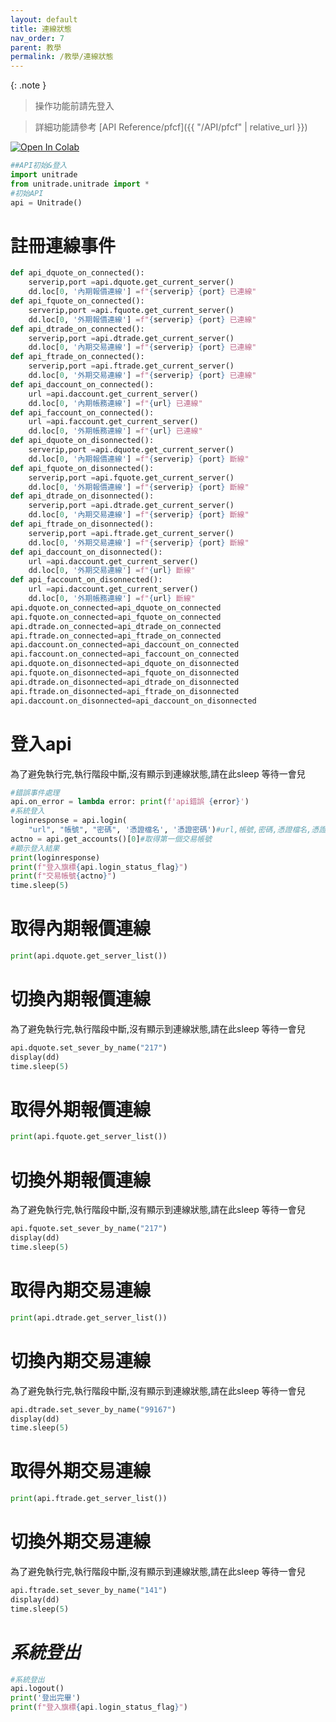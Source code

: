 ```yaml
---
layout: default
title: 連線狀態
nav_order: 7
parent: 教學
permalink: /教學/連線狀態
--- 
```

{: .note }
> 操作功能前請先登入

> 詳細功能請參考 [API Reference/pfcf]({{ "/API/pfcf" | relative_url }})

[![Open In Colab](https://colab.research.google.com/assets/colab-badge.svg)](
https://colab.research.google.com/github/PFCEC/unitrade/blob/main/%E6%95%99%E5%AD%B8/sample/%E9%80%A3%E7%B7%9A%E7%8B%80%E6%85%8B%E7%AF%84%E4%BE%8B.ipynb)

```python
##API初始&登入
import unitrade
from unitrade.unitrade import *
#初始API
api = Unitrade()
```

<div class="markdown-google-sans">

# <strong>註冊連線事件</strong>
</div>


```python
def api_dquote_on_connected():
    serverip,port =api.dquote.get_current_server()
    dd.loc[0, '內期報價連線'] =f"{serverip} {port} 已連線"
def api_fquote_on_connected():
    serverip,port =api.fquote.get_current_server()
    dd.loc[0, '外期報價連線'] =f"{serverip} {port} 已連線"
def api_dtrade_on_connected():
    serverip,port =api.dtrade.get_current_server()
    dd.loc[0, '內期交易連線'] =f"{serverip} {port} 已連線"
def api_ftrade_on_connected():
    serverip,port =api.ftrade.get_current_server()
    dd.loc[0, '外期交易連線'] =f"{serverip} {port} 已連線"
def api_daccount_on_connected():
    url =api.daccount.get_current_server()
    dd.loc[0, '內期帳務連線'] =f"{url} 已連線"
def api_faccount_on_connected():
    url =api.faccount.get_current_server()
    dd.loc[0, '外期帳務連線'] =f"{url} 已連線"
def api_dquote_on_disonnected():
    serverip,port =api.dquote.get_current_server()
    dd.loc[0, '內期報價連線'] =f"{serverip} {port} 斷線"
def api_fquote_on_disonnected():
    serverip,port =api.fquote.get_current_server()
    dd.loc[0, '外期報價連線'] =f"{serverip} {port} 斷線"
def api_dtrade_on_disonnected():
    serverip,port =api.dtrade.get_current_server()
    dd.loc[0, '內期交易連線'] =f"{serverip} {port} 斷線"
def api_ftrade_on_disonnected():
    serverip,port =api.ftrade.get_current_server()
    dd.loc[0, '外期交易連線'] =f"{serverip} {port} 斷線"
def api_daccount_on_disonnected():
    url =api.daccount.get_current_server()
    dd.loc[0, '外期交易連線'] =f"{url} 斷線"
def api_faccount_on_disonnected():
    url =api.daccount.get_current_server()
    dd.loc[0, '外期帳務連線'] =f"{url} 斷線"
api.dquote.on_connected=api_dquote_on_connected
api.fquote.on_connected=api_fquote_on_connected
api.dtrade.on_connected=api_dtrade_on_connected
api.ftrade.on_connected=api_ftrade_on_connected
api.daccount.on_connected=api_daccount_on_connected
api.faccount.on_connected=api_faccount_on_connected
api.dquote.on_disonnected=api_dquote_on_disonnected
api.fquote.on_disonnected=api_fquote_on_disonnected
api.dtrade.on_disonnected=api_dtrade_on_disonnected
api.ftrade.on_disonnected=api_ftrade_on_disonnected
api.daccount.on_disonnected=api_daccount_on_disonnected
```

<div class="markdown-google-sans">

# <strong>登入api</strong>
</div>
為了避免執行完,執行階段中斷,沒有顯示到連線狀態,請在此sleep 等待一會兒


```python
#錯誤事件處理
api.on_error = lambda error: print(f'api錯誤 {error}')
#系統登入
loginresponse = api.login(
    "url", "帳號", "密碼", '憑證檔名', '憑證密碼')#url,帳號,密碼,憑證檔名,憑證密碼
actno = api.get_accounts()[0]#取得第一個交易帳號
#顯示登入結果
print(loginresponse)
print(f"登入旗標{api.login_status_flag}")
print(f"交易帳號{actno}")
time.sleep(5)
```

<div class="markdown-google-sans">

# <strong>取得內期報價連線</strong>
</div>


```python
print(api.dquote.get_server_list())
```

<div class="markdown-google-sans">

# <strong>切換內期報價連線</strong>
</div>
為了避免執行完,執行階段中斷,沒有顯示到連線狀態,請在此sleep 等待一會兒


```python
api.dquote.set_sever_by_name("217")
display(dd)
time.sleep(5)
```

<div class="markdown-google-sans">

# <strong>取得外期報價連線</strong>
</div>


```python
print(api.fquote.get_server_list())
```

<div class="markdown-google-sans">

# <strong>切換外期報價連線</strong>
</div>
為了避免執行完,執行階段中斷,沒有顯示到連線狀態,請在此sleep 等待一會兒


```python
api.fquote.set_sever_by_name("217")
display(dd)
time.sleep(5)
```

<div class="markdown-google-sans">

# <strong>取得內期交易連線</strong>
</div>


```python
print(api.dtrade.get_server_list())
```

<div class="markdown-google-sans">

# <strong>切換內期交易連線</strong>
</div>
為了避免執行完,執行階段中斷,沒有顯示到連線狀態,請在此sleep 等待一會兒


```python
api.dtrade.set_sever_by_name("99167")
display(dd)
time.sleep(5)
```

<div class="markdown-google-sans">

# <strong>取得外期交易連線</strong>
</div>


```python
print(api.ftrade.get_server_list())
```

<div class="markdown-google-sans">

# <strong>切換外期交易連線</strong>
</div>
為了避免執行完,執行階段中斷,沒有顯示到連線狀態,請在此sleep 等待一會兒


```python
api.ftrade.set_sever_by_name("141")
display(dd)
time.sleep(5)
```

<div class="markdown-google-sans">

# <strong>*系統登出*</strong>
</div>



```python
#系統登出
api.logout()
print('登出完畢')
print(f"登入旗標{api.login_status_flag}")

```
